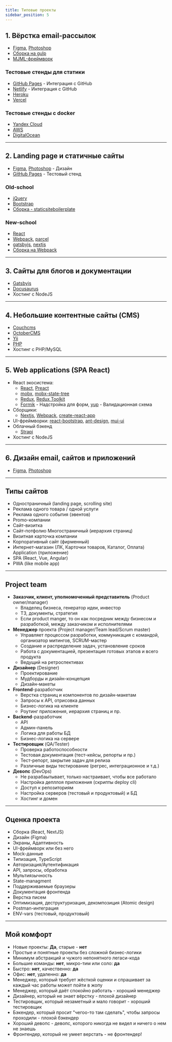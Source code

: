 ```yaml
---
title: Типовые проекты
sidebar_position: 5
---
```


## 1. Вёрстка email-рассылок
- [Figma](https://www.figma.com/), [Photoshop](https://www.adobe.com/ru/products/photoshop.html)
- [Сборка на gulp](https://github.com/EvgenyLeukhin/product-hired-emails)
- [MJML-фреймворк](https://mjml.io/)

### Тестовые стенды для статики

- [GitHub Pages](https://pages.github.com/) - Интеграция с GitHub
- [Netlify](https://www.netlify.com/) - Интеграция с GitHub
- [Heroku](https://www.heroku.com/)
- [Vercel](https://vercel.com/)

### Тестовые стенды с docker

- [Yandex Cloud](https://cloud.yandex.ru/)
- [AWS](https://aws.amazon.com/ru/)
- [DigitalOcean](https://www.digitalocean.com/)


---

## 2. Landing page и статичные сайты

- [Figma](https://www.figma.com/), [Photoshop](https://www.adobe.com/ru/products/photoshop.html) - Дизайн
- [GitHub Pages](https://pages.github.com/) - Тестовый стенд

### Old-school

- [jQuery](https://jquery.com/)
- [Bootstrap](https://getbootstrap.com/)
- [Сборка - staticsiteboilerplate](https://staticsiteboilerplate.com/)

### New-school

- [React](https://ru.reactjs.org/)
- [Webpack](https://webpack.js.org/), [parcel](https://parceljs.org/)
- [gatsbyjs](https://www.gatsbyjs.com/), [nextjs](https://nextjs.org/)
- [Сборка на Webpack](https://github.com/EvgenyLeukhin/kartina-mira/tree/one-bundle)

---

## 3. Сайты для блогов и документации

- [Gatsbyjs](https://www.gatsbyjs.com/)
- [Docusaurus](https://docusaurus.io/)
- Хостинг с NodeJS

---
## 4. Небольшие контентные сайты (CMS)

- [Couchcms](https://www.couchcms.com/)
- [OctoberCMS](https://octobercms.com/)
- [Yii](https://www.yiiframework.com/)
- [PHP](https://www.php.net/)
- Хостинг с PHP/MySQL

---

## 5. Web applications (SPA React)

- React экосистема:
  - [React](https://ru.reactjs.org/), [Preact](https://preactjs.com/)
  - [mobx](https://mobx.js.org/README.html), [mobx-state-tree](https://mobx-state-tree.js.org/intro/welcome)
  - [Redux](https://redux.js.org/), [Redux Toolkit](https://redux-toolkit.js.org/)
  - [Formik](https://formik.org/docs/overview) - Надстройка для форм, [yup](https://github.com/jquense/yup) - Валидационная схема
- Сборщики:
  - [Nextjs](https://nextjs.org/), [Webpack](https://webpack.js.org/), [create-react-app](https://create-react-app.dev/)
- UI-фреймворки:
  [react-bootstrap](https://react-bootstrap.github.io/), [ant-design](https://ant.design/), [mui-ui](https://mui.com/)
- Облачный бэкенд
  - [Strapi](https://strapi.io/)
- Хостинг с NodeJS

---

## 6. Дизайн email, сайтов и приложений

- [Figma](https://www.figma.com/), [Photoshop](https://www.adobe.com/ru/products/photoshop.html)


***

## Типы сайтов

- Одностраничный (landing page, scrolling site)
- Реклама одного товара / одной услуги
- Реклама одного события (эвентов)
- Promo-компании
- Сайт-визитка
- Сайт-потфолио Многостраничный (иерархия страниц)
- Визитная карточка компании
- Корпоративный сайт (фирменный)
- Интернет-магазин (ЛК, Карточки товаров, Каталог, Оплата) Application (приложение)
- SPA (React, Vue, Angular)
- PWA (like mobile app)

***

## Project team

- **Заказчик, клиент, уполномоченный представитель** (Product owner/manager)
  - Владелец бизнеса, генератор идеи, инвестор
  - ТЗ, документы, стратегия
  - Если product manger, то он как посредник между бизнесом и разработкой, между заказчиком и исполнителями
- **Менеджер** проекта (Project manager/Team lead/Scrum master)
  - Управляет процессом разработки, коммуникация с командой, организатор митингов, SCRUM-мастер
  - Создание и распределение задач, установление сроков
  - Работа с документацией, презентация готовых этапов и всего продукта
  - Ведущий на ретроспективах
- **Дизайнер** (Designer)
  - Проектирование
  - Мудборды и дизайн-концепция
  - Дизайн-макеты
- **Frontend**-разработчик
  - Верстка страниц и компонентов по дизайн-макетам
  - Запросы к API, отрисовка данных
  - Бизнес-логика на клиенте
  - Роутинг приложения, иерархия страниц и пр.
- **Backend**-разработчик
  - API
  - Админ-панель
  - Логика для работы БД
  - Бизнес-логика на сервере
- **Tecтировщик** (QA/Tester)
  - Проверка работоспособности
  - Тестовая документация (тест-кейсы, репорты и пр.)
  - Тест-репорт, закрытие задач для релиза
  - Различные виды тестирование (регрес, интеграционное и т.д.)
- **Девопс** (DevOps)
  - Не разрабаытывает, только настраивает, чтобы все работало
  - Настройка депллоя приложения (скрипты deploy cli)
  - Доступ к репозиториям
  - Настройка серверов (тестовый и продуктовый) и БД
  - Хостинг и домен

***

## Оценка проекта

- Сборка (React, NextJS)
- Дизайн (Figma)
- Экраны, Адаптивность
- UI-фреймворк или без него
- Mock-данные
- Типизация, TypeScript
- Авторизация/Аутентификация
- API, запросы, обработка
- Мультиязычность
- State-managment
- Поддерживаемые браузеры
- Документация фронтенда
- Верстка писем
- Оптимизация, деструктуризация, декомпозиция (Atomic design)
- Postman-интеграция
- ENV-vars (тестовый, продуктовый)

***

## Мой комфорт

- Новые проекты: **Да**, старые - **нет**
- Простые и понятные проекты без сложной бизнес-логики
- Минимум абстракций и чужого непонятного легаси-кода
- Большие команды: **нет**, микро-тим или соло: **да**
- Быстро: **нет**, качественно: **да**
- Офис: **нет**, удаленно: **да**
- Менеджер, который требует жёсткой оценки и спрашивает за каждый час работы может пойти в жопу
- Менеджер, который даёт спокойно работать - хороший менеджер
- Дизайнер, который не знает вёрстку - плохой дизайнер
- Тестировщик, который незаметный и мало говорит - хороший тестировщик
- Бэкендер, который просит "чегоо-то там сделать", чтобы запросы проходили - плохой бэкендер
- Хороший девопс - девопс, которого никогда не видел и ничего о нем не знаешь
- Фронтендер, который не умеет верстать - не фронтендер!
